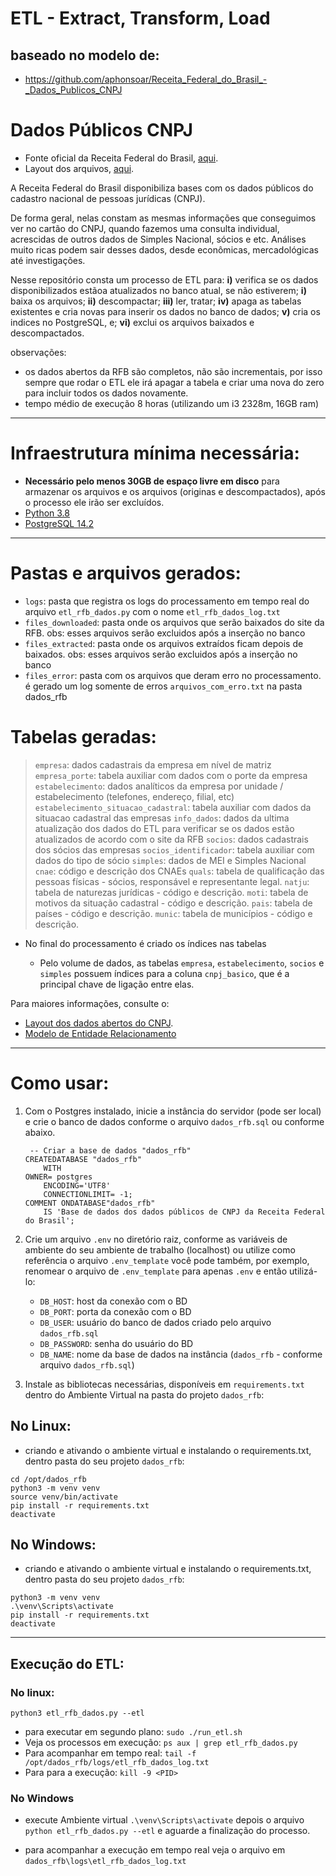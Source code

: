# ETL - Extract, Transform, Load

## baseado no modelo de:

- https://github.com/aphonsoar/Receita_Federal_do_Brasil_-_Dados_Publicos_CNPJ

# Dados Públicos CNPJ

- Fonte oficial da Receita Federal do Brasil, [aqui](https://dados.gov.br/dados/conjuntos-dados/cadastro-nacional-da-pessoa-juridica---cnpj).
- Layout dos arquivos, [aqui](https://www.gov.br/receitafederal/dados/cnpj-metadados.pdf).

A Receita Federal do Brasil disponibiliza bases com os dados públicos do cadastro nacional de pessoas jurídicas (CNPJ).

De forma geral, nelas constam as mesmas informações que conseguimos ver no cartão do CNPJ, quando fazemos uma consulta individual, acrescidas de outros dados de Simples Nacional, sócios e etc. Análises muito ricas podem sair desses dados, desde econômicas, mercadológicas até investigações.

Nesse repositório consta um processo de ETL para:
    **i)** verifica se os dados disponibilizados estãoa atualizados no banco atual, se não estiverem;
    **i)** baixa os arquivos;
    **ii)** descompactar;
    **iii)** ler, tratar;
    **iv)** apaga as tabelas existentes e cria novas para inserir os dados no banco de dados;
    **v)** cria os indices no PostgreSQL, e;
    **vi)** exclui os arquivos baixados e descompactados.

observações:

* os dados abertos da RFB são completos, não são incrementais, por isso sempre que rodar o ETL ele irá apagar a tabela e criar uma nova do zero para incluir todos os dados novamente.
* tempo médio de execução 8 horas (utilizando um i3 2328m, 16GB ram)

---

# Infraestrutura mínima necessária:

- **Necessário pelo menos 30GB de espaço livre em disco** para armazenar os arquivos e os arquivos (originas e descompactados), após o processo ele irão ser excluídos.
- [Python 3.8](https://www.python.org/downloads/release/python-3810/)
- [PostgreSQL 14.2](https://www.postgresql.org/download/)

---

# Pastas e arquivos gerados:

- `logs`: pasta que registra os logs do processamento em tempo real do arquivo `etl_rfb_dados.py` com o nome `etl_rfb_dados_log.txt`
- `files_downloaded`: pasta onde os arquivos que serão baixados do site da RFB. obs: esses arquivos serão excluidos após a inserção no banco
- `files_extracted`: pasta onde os arquivos extraídos ficam depois de baixados. obs: esses arquivos serão excluidos após a inserção no banco
- `files_error`: pasta com os arquivos que deram erro no processamento. é gerado um log somente de erros `arquivos_com_erro.txt` na pasta dados_rfb

# Tabelas geradas:

> `empresa`: dados cadastrais da empresa em nível de matriz
> `empresa_porte`: tabela auxiliar com dados com o porte da empresa
> `estabelecimento`: dados analíticos da empresa por unidade / estabelecimento (telefones, endereço, filial, etc)
> `estabelecimento_situacao_cadastral`: tabela auxiliar com dados da situacao cadastral das empresas
> `info_dados`: dados da ultima atualização dos dados do ETL para verificar se os dados estão atualizados de acordo com o site da RFB
> `socios`: dados cadastrais dos sócios das empresas
> `socios_identificador`: tabela auxiliar com dados do tipo de sócio
> `simples`: dados de MEI e Simples Nacional
> `cnae`: código e descrição dos CNAEs
> `quals`: tabela de qualificação das pessoas físicas - sócios, responsável e representante legal.
> `natju`: tabela de naturezas jurídicas - código e descrição.
> `moti`: tabela de motivos da situação cadastral - código e descrição.
> `pais`: tabela de países - código e descrição.
> `munic`: tabela de municípios - código e descrição.

* No final do processamento é criado os índices nas tabelas

  - Pelo volume de dados, as tabelas  `empresa`, `estabelecimento`, `socios` e `simples` possuem índices para a coluna `cnpj_basico`, que é a principal chave de ligação entre elas.

Para maiores informações, consulte o:
 - [Layout dos dados abertos do CNPJ](https://www.gov.br/receitafederal/pt-br/assuntos/orientacao-tributaria/cadastros/consultas/arquivos/NOVOLAYOUTDOSDADOSABERTOSDOCNPJ.pdf).
 - [Modelo de Entidade Relacionamento](https://github.com/aphonsoar/Receita_Federal_do_Brasil_-_Dados_Publicos_CNPJ/blob/master/Dados_RFB_ERD.png)

---

# Como usar:

1. Com o Postgres instalado, inicie a instância do servidor (pode ser local) e crie o banco de dados conforme o arquivo `dados_rfb.sql` ou conforme abaixo.

   ```
    -- Criar a base de dados "dados_rfb"
   CREATEDATABASE "dados_rfb"
       WITH  
   OWNER= postgres
       ENCODING='UTF8'
       CONNECTIONLIMIT= -1;
   COMMENT ONDATABASE"dados_rfb"
       IS 'Base de dados dos dados públicos de CNPJ da Receita Federal do Brasil';
   ```
2. Crie um arquivo `.env` no diretório raiz, conforme as variáveis de ambiente do seu ambiente de trabalho (localhost) ou utilize como referência o arquivo `.env_template` você pode também, por exemplo, renomear o arquivo de `.env_template` para apenas `.env` e então utilizá-lo:

   - `DB_HOST`: host da conexão com o BD
   - `DB_PORT`: porta da conexão com o BD
   - `DB_USER`: usuário do banco de dados criado pelo arquivo `dados_rfb.sql`
   - `DB_PASSWORD`: senha do usuário do BD
   - `DB_NAME`: nome da base de dados na instância (`dados_rfb` - conforme arquivo `dados_rfb.sql`)
3. Instale as bibliotecas necessárias, disponíveis em `requirements.txt` dentro do Ambiente Virtual na pasta do projeto `dados_rfb`:

## No Linux:

- criando e ativando o ambiente virtual e instalando o requirements.txt, dentro pasta do seu projeto `dados_rfb`:

```
cd /opt/dados_rfb
python3 -m venv venv
source venv/bin/activate
pip install -r requirements.txt
deactivate
```

## No Windows:

- criando e ativando o ambiente virtual e instalando o requirements.txt, dentro pasta do seu projeto `dados_rfb`:

```
python3 -m venv venv
.\venv\Scripts\activate
pip install -r requirements.txt
deactivate
```

---

## Execução do ETL:

### No linux:
``python3 etl_rfb_dados.py --etl``

- para executar em segundo plano:
  ``sudo ./run_etl.sh``
- Veja os processos em execução:
  ``ps aux | grep etl_rfb_dados.py``
- Para acompanhar em tempo real:
  ``tail -f /opt/dados_rfb/logs/etl_rfb_dados_log.txt``
- Para para a execução:
  ``kill -9 <PID>``

### No Windows

* execute Ambiente virtual `.\venv\Scripts\activate` depois o arquivo `python etl_rfb_dados.py --etl` e aguarde a finalização do processo.

- para acompanhar a execução em tempo real veja o arquivo em `dados_rfb\logs\etl_rfb_dados_log.txt`

